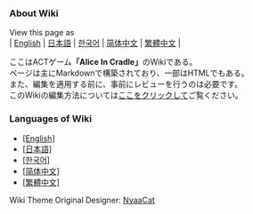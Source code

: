 ### About Wiki

View this page as<br>
| [English](README) | [日本語](README_ja) | [한국어](README_ko) | [简体中文](README_zh-hans) | [繁體中文](README_zh-hant) |

ここはACTゲーム<b>「Alice In Cradle」</b>のWikiである。<br>
ページは主にMarkdownで構築されており、一部はHTMLでもある。<br>
また、編集を適用する前に、事前にレビューを行うのは必要です。<br>
このWikiの編集方法については[ここをクリックして](contribution_v2/contribute_ja)ご覧ください。

### Languages of Wiki

- [[English]](wiki/en/)
- [[日本語]](wiki/ja/)
- [[한국어]](wiki/ko/)
- [[简体中文]](wiki/zh-hans/)
- [[繁體中文]](wiki/zh-hant/)


Wiki Theme Original Designer: [NyaaCat](https://github.com/nyaacat)
